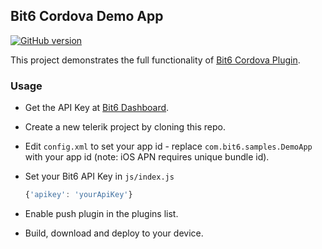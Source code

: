 Bit6 Cordova Demo App
---------------------
[![GitHub version](https://badge.fury.io/gh/bit6%2Fbit6-cordova.svg)](https://github.com/bit6/bit6-cordova-demo)

This project demonstrates the full functionality of [Bit6 Cordova Plugin](https://github.com/bit6/bit6-cordova).

### Usage
* Get the API Key at [Bit6 Dashboard](https://dashboard.bit6.com).
* Create a new telerik project by cloning  this repo.

* Edit `config.xml` to set your app id - replace `com.bit6.samples.DemoApp` with your app id
  (note: iOS APN requires unique bundle id).
* Set your Bit6 API Key in `js/index.js`
  ```js
  {'apikey': 'yourApiKey'}
  ```

* Enable push plugin in the plugins list.

* Build, download and deploy to your device.